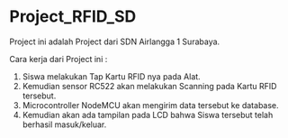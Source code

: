# Project_RFID_SD
Project ini adalah Project dari SDN Airlangga 1 Surabaya.

Cara kerja dari Project ini :
1.  Siswa melakukan Tap Kartu RFID nya pada Alat.
2.  Kemudian sensor RC522 akan melakukan Scanning pada Kartu RFID tersebut.
3.  Microcontroller NodeMCU akan mengirim data tersebut ke database.
4.  Kemudian akan ada tampilan pada LCD bahwa Siswa tersebut telah berhasil masuk/keluar.

